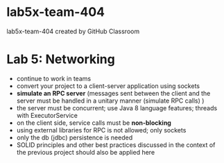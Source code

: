 # lab5x-team-404
lab5x-team-404 created by GitHub Classroom

# Lab 5: Networking
- continue to work in teams
- convert your project to a client-server application using sockets
- **simulate an RPC server** (messages sent between the client and the server must be handled in a unitary manner (simulate RPC calls) )
- the server must be concurrent; use Java 8 language features; threads with ExecutorService
- on the client side, service calls must be **non-blocking**
- using external libraries for RPC is not allowed; only sockets
- only the db (jdbc) persistence is needed
- SOLID principles and other best practices discussed in the context of the previous project should also be applied here
